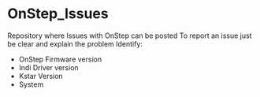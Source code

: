 # OnStep_Issues
Repository where Issues with OnStep can be posted
To report an issue just be clear and explain the problem
Identify:
- OnStep Firmware version
- Indi Driver version
- Kstar Version
- System

